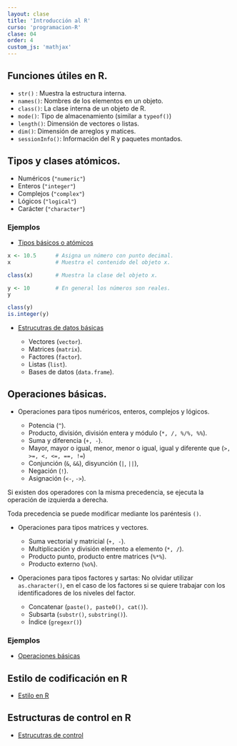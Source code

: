```yaml
---
layout: clase
title: 'Introducción al R'
curso: 'programacion-R'
clase: 04
order: 4
custom_js: 'mathjax'
---
```



## Funciones útiles en R.

 - `str()` : Muestra la estructura interna.
 - `names()`: Nombres de los elementos en un objeto.
 - `class()`: La clase interna de un objeto de R.
 - `mode()`: Tipo de almacenamiento (similar a `typeof()`)
 - `length()`: Dimensión de vectores o listas.
 - `dim()`: Dimensión de arreglos y matices.
 - `sessionInfo()`: Información del R y paquetes montados.

## Tipos y clases atómicos.

 - Numéricos (`"numeric"`)
 - Enteros (`"integer"`)
 - Complejos (`"complex"`)
 - Lógicos (`"logical"`)
 - Carácter (`"character"`)

### Ejemplos

  - [Tipos básicos o atómicos](01ElementosBasicos.R)

```r
x <- 10.5      # Asigna un número con punto decimal.
x              # Muestra el contenido del objeto x.

class(x)       # Muestra la clase del objeto x.

y <- 10        # En general los números son reales.
y

class(y)
is.integer(y)
```

 - [Estrucutras de datos básicas](02EstructurasdeDatosBasicas.R)

    * Vectores (`vector`).
    * Matrices (`matrix`).
    * Factores (`factor`).
    * Listas (`list`).
    * Bases de datos (`data.frame`).

## Operaciones básicas.

 - Operaciones para tipos numéricos, enteros, complejos y lógicos.

   * Potencia (`^`).
   * Producto, división, división entera y módulo (`*, /, %/%, %%`).
   * Suma y diferencia (`+, -`).
   * Mayor, mayor o igual, menor, menor o igual,
     igual y diferente que (`>, >=, <, <=, ==, !=`)
   * Conjunción (`&`, `&&`), disyunción (`|`, `||`),
   * Negación (`!`).
   * Asignación (`<-`, `->`).

 Si existen dos operadores con la misma precedencia,
 se ejecuta la operación de izquierda a derecha.

 Toda precedencia se puede modificar mediante los
 paréntesis `()`.

  - Operaciones para tipos matrices y vectores.

    * Suma vectorial y matricial (`+, -`).
    * Multiplicación y división elemento a elemento (`*, /`).
    * Producto punto, producto entre matrices (`%*%`).
    * Producto externo (`%o%`).

  - Operaciones para tipos factores y sartas:
    No olvidar utilizar `as.character()`, en el caso de los factores si
    se quiere trabajar con los identificadores de los niveles del factor.

    * Concatenar (`paste(), paste0(), cat()`).
    * Subsarta (`substr()`, `substring()`).
    * Índice (`gregexr()`)

### Ejemplos

  - [Operaciones básicas](03Operaciones.R)

## Estilo de codificación en R

  - [Estilo en R](04EstiloR.html)

## Estructuras de control en R

  - [Estrucutras de control](05Estructuradeprogramacion.html)

